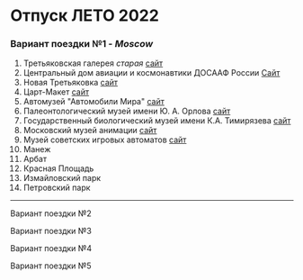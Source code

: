 # Отпуск ЛЕТО 2022
### Вариант поездки №1 - _Moscow_
1. Третьяковская галерея _старая_ [сайт](https://www.tretyakovgallery.ru/)
2. Центральный дом авиации и космонавтики ДОСААФ России [Сайт](http://aviacosmosdom.ru/)
3. Новая Третьяковка [сайт](https://www.tretyakovgallery.ru/)
4. Царт-Макет [сайт](https://tsar-maket.ru/biletyi/)
5. Автомузей "Автомобили Мира" [сайт](https://automuseum.ru/)
6. Палеонтологический музей имени Ю. А. Орлова [сайт](https://www.paleo.ru/museum/)
7. Государственный биологический музей имени К.А. Тимирязева [сайт](https://gbmt.ru/ru/)
8. Московский музей анимации [сайт](https://animamuseum.ru/)
9. Музей советских игровых автоматов [сайт](http://15kop.ru/)
10. Манеж 
11. Арбат
12. Красная Площадь
13. Измайловский парк
14. Петровский парк
---

Вариант поездки №2

Вариант поездки №3

Вариант поездки №4

Вариант поездки №5